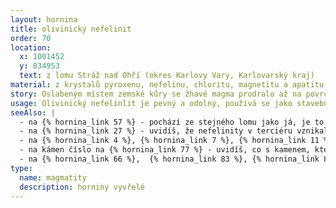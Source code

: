 ```yaml
---
layout: hornina
title: olivinický nefelinit
order: 70
location:
  x: 1001452
  y: 834953
  text: z lomu Stráž nad Ohří (okres Karlovy Vary, Karlovarský kraj)
material: z krystalů pyroxenu, nefelinu, chloritu, magnetitu a apatitu
story: Oslabeným místem zemské kůry se žhavé magma prodralo až na povrch. Z řady sopek střídavě vytékala láva a vyletovala oblaka popela a sopečných bomb. Láva, z níž jsem vznikl já, měla málo oxidu křemičitého (SiO2). Nebylo ho dost na to, aby se mohly vytvořit krystaly živců. Místo živců vznikl minerál nefelin, na který se "spotřebuje" méně SiO2.
usage: Olivinický nefelinlit je pevný a odolný, používá se jako stavební kámen. Těží se v lomu, drtí se na menší kousky, které se pak třídí podle velikosti. Přidává se do betonových a asfaltových směsí pro stavební účely.
seeAlso: |
  - na {% hornina_link 57 %} - pochází ze stejného lomu jako já, je to také bazanit, ale vypadá docela jinak, protože pochází z lávy, která obsahovala hodně bublin plynů
  - na {% hornina_link 27 %} - uvidíš, že nefelinity v terciéru vznikaly i na jiných místech a mohou vypadat různě
  - na {% hornina_link 4 %}, {% hornina_link 7 %}, {% hornina_link 11 %}, {% hornina_link 14 %}, {% hornina_link 30 %}, {% hornina_link 37 %}, {% hornina_link 38 %}, {% hornina_link 70 %} a {% hornina_link 78 %} - uvidíš, že výlevné vyvřeliny vznikaly v různých obdobích a v různých prostředích a že mohou mít mnoho podob
  - na kámen číslo na {% hornina_link 77 %} - uvidíš, co s kamenem, který mi byl podobný, udělala slabá metamorfóza
  - na {% hornina_link 66 %},  {% hornina_link 83 %}, {% hornina_link 88 %} a {% hornina_link 95 %} - uvidíš, jak vypadají kameny, které se mi kdysi podobaly a prošly silnou metamorfózou 
type:
  name: magmatity
  description: horniny vyvřelé
---
```


